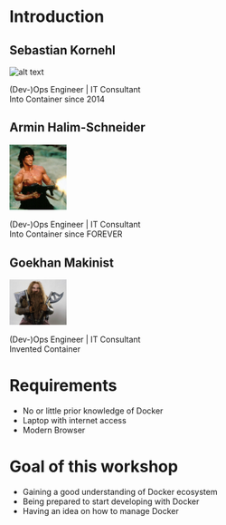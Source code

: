 # Introduction
## Sebastian Kornehl  

<img src="assets/img/skornehl.png" alt="alt text" width="20%">

(Dev-)Ops Engineer | IT Consultant<br/>
Into Container since 2014<br/>

## Armin Halim-Schneider
<img src="assets/img/aschneider.jpeg" alt="alt text" width="20%">

(Dev-)Ops Engineer | IT Consultant<br/>
Into Container since FOREVER<br/>

## Goekhan Makinist
<img src="assets/img/gmakinist.jpg" alt="alt text" width="20%">

(Dev-)Ops Engineer | IT Consultant<br/>
Invented Container<br/>

# Requirements

- No or little prior knowledge of Docker
- Laptop with internet access
- Modern Browser


# Goal of this workshop

- Gaining a good understanding of Docker ecosystem
- Being prepared to start developing with Docker
- Having an idea on how to manage Docker
